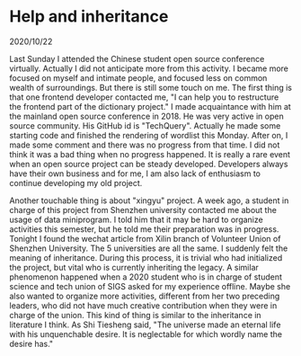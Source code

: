 # Help and inheritance
2020/10/22

Last Sunday I attended the Chinese student open source conference virtually.
Actually I did not anticipate more from this activity. I became more focused
on myself and intimate people, and focused less on common wealth of surroundings.
But there is still some touch on me. The first thing is that one frontend developer
contacted me, "I can help you to restructure the frontend part of the dictionary project."
I made acquaintance with him at the mainland open source conference in 2018. He was
very active in open source community. His GitHub id is "TechQuery".
Actually he made some starting code and finished the rendering of wordlist this Monday.
After on, I made some comment and there was no progress from that time.
I did not think it was a bad thing when no progress happened. It is really a rare event
when an open source project can be steady developed. Developers always have their own
business and for me, I am also lack of enthusiasm to continue developing my old project.

Another touchable thing is about "xingyu" project. A week ago, a student in charge of
this project from Shenzhen university contacted me about the usage of data miniprogram.
I told him that it may be hard to organize activities this semester, but he told me
their preparation was in progress. Tonight I found the wechat article from Xilin branch of Volunteer Union of Shenzhen University. The 5 universities are all the same. I suddenly
felt the meaning of inheritance. During this process, it is trivial who had initialized
the project, but vital who is currently inheriting the legacy. A similar phenomenon
happened when a 2020 student who is in charge of student science and tech union of SIGS
asked for my experience offline. Maybe she also wanted to organize more activities,
different from her two preceding leaders, who did not have much creative contribution when
they were in charge of the union. This kind of thing is similar to the inheritance in
literature I think. As Shi Tiesheng said, "The universe made an
eternal life with his unquenchable desire. It is neglectable for which
wordly name the desire has."